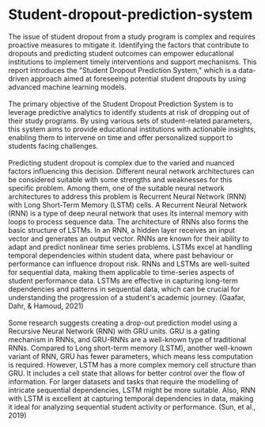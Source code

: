 # Student-dropout-prediction-system
The issue of student dropout from a study program is complex and requires proactive measures to mitigate
it. Identifying the factors that contribute to dropouts and predicting student outcomes can empower
educational institutions to implement timely interventions and support mechanisms. This report introduces
the "Student Dropout Prediction System," which is a data-driven approach aimed at foreseeing potential
student dropouts by using advanced machine learning models.<be><br><be><br>
The primary objective of the Student Dropout Prediction System is to leverage predictive analytics to
identify students at risk of dropping out of their study programs. By using various sets of student-related
parameters, this system aims to provide educational institutions with actionable insights, enabling them to
intervene on time and offer personalized support to students facing challenges.<be><br><be><br>
Predicting student dropout is complex due to the varied and nuanced factors influencing this decision.
Different neural network architectures can be considered suitable with some strengths and weaknesses for
this specific problem. Among them, one of the suitable neural network architectures to address this problem
is Recurrent Neural Network (RNN) with Long Short-Term Memory (LSTM) cells. A Recurrent Neural
Network (RNN) is a type of deep neural network that uses its internal memory with loops to process
sequence data. The architecture of RNNs also forms the basic structure of LSTMs. In an RNN, a hidden
layer receives an input vector and generates an output vector. RNNs are known for their ability to adapt and
predict nonlinear time series problems. LSTMs excel at handling temporal dependencies within student
data, where past behaviour or performance can influence dropout risk. RNNs and LSTMs are well-suited
for sequential data, making them applicable to time-series aspects of student performance data. LSTMs are
effective in capturing long-term dependencies and patterns in sequential data, which can be crucial for
understanding the progression of a student's academic journey. (Gaafar, Dahr, & Hamoud, 2021)<be><br><be><br>
Some research suggests creating a drop-out prediction model using a Recursive Neural Network (RNN)
with GRU units. GRU is a gating mechanism in RNNs, and GRU-RNNs are a well-known type of
traditional RNNs. Compared to Long short-term memory (LSTM), another well-known variant of RNN,
GRU has fewer parameters, which means less computation is required. However, LSTM has a more
complex memory cell structure than GRU. It includes a cell state that allows for better control over the flow
of information. For larger datasets and tasks that require the modelling of intricate sequential dependencies,
LSTM might be more suitable. Also, RNN with LSTM is excellent at capturing temporal dependencies in
data, making it ideal for analyzing sequential student activity or performance. (Sun, et al., 2019)
